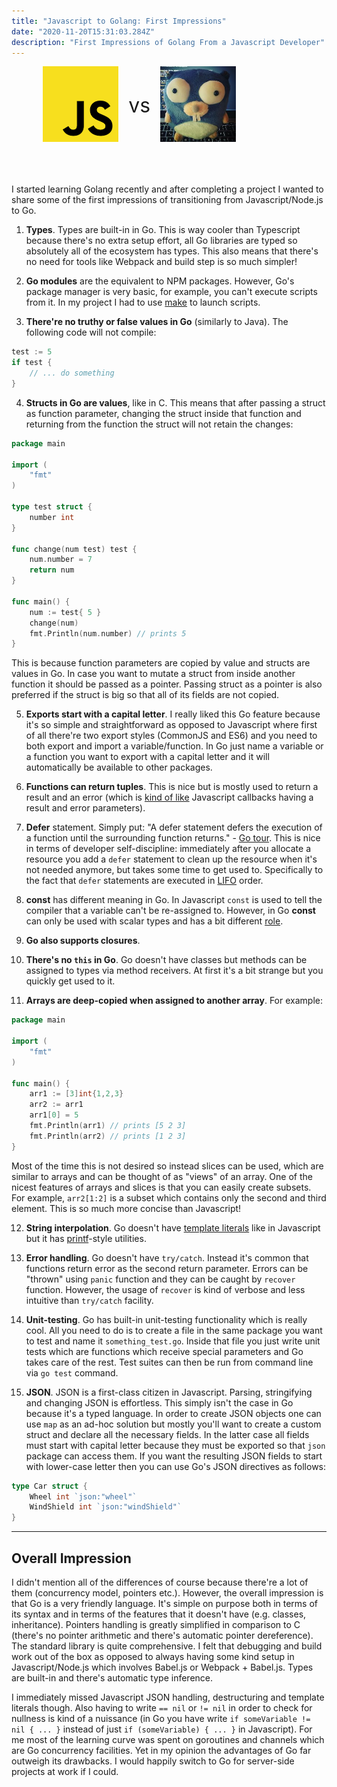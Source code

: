 ```yaml
---
title: "Javascript to Golang: First Impressions"
date: "2020-11-20T15:31:03.284Z"
description: "First Impressions of Golang From a Javascript Developer"
---
```


<div style="display:flex;align-items:center;padding-left:10%;padding-right:10%;padding-bottom:50px;">
    <div style="width:30%;">
        <img src="javascript.png"
            alt="Javascript"
            style="margin:0;"
            />
    </div>
        <span style="font-size: 32px;padding-left:16px;padding-right:16px;"> vs </span>
    <div style="width:30%;">
    <img src="golang.jpg"
        alt="Golang"
        />
    </div>
</div>

I started learning Golang recently and after completing a project I wanted to share some of the first impressions of transitioning from Javascript/Node.js to Go.

1. **Types**. Types are built-in in Go. This is way cooler than Typescript because there's no extra setup effort, all Go libraries are typed so absolutely all of the ecosystem has types. This also means that there's no need for tools like Webpack and build step is so much simpler!

2. **Go modules** are the equivalent to NPM packages. However, Go's package manager is very basic, for example, you can't execute scripts from it. In my project I had to use [make](https://www.gnu.org/software/make/manual/make.html) to launch scripts.

3. **There're no truthy or false values in Go** (similarly to Java). The following code will not compile:

```go
test := 5
if test {
    // ... do something
}
```

4. **Structs in Go are values**, like in C. This means that after passing a struct as function parameter, changing the struct inside that function and returning from the function the struct will not retain the changes:

```go
package main

import (
	"fmt"
)

type test struct {
	number int
}

func change(num test) test {
	num.number = 7
	return num
}

func main() {
	num := test{ 5 }
	change(num)
	fmt.Println(num.number) // prints 5
}
```

This is because function parameters are copied by value and structs are values in Go. In case you want to mutate a struct from inside another function it should be passed as a pointer. Passing struct as a pointer is also preferred if the struct is big so that all of its fields are not copied.

5. **Exports start with a capital letter**. I really liked this Go feature because it's so simple and straightforward as opposed to Javascript where first of all there're two export styles (CommonJS and ES6) and you need to both export and import a variable/function. In Go just name a variable or a function you want to export with a capital letter and it will automatically be available to other packages.

6. **Functions can return tuples**. This is nice but is mostly used to return a result and an error (which is [kind of like](http://callbackhell.com) Javascript callbacks having a result and error parameters).

7. **Defer** statement. Simply put: "A defer statement defers the execution of a function until the surrounding function returns." - [Go tour](https://tour.golang.org/flowcontrol/12). This is nice in terms of developer self-discipline: immediately after you allocate a resource you add a `defer` statement to clean up the resource when it's not needed anymore, but takes some time to get used to. Specifically to the fact that `defer` statements are executed in [LIFO](<https://en.wikipedia.org/wiki/Stack_(abstract_data_type)>) order.

8. **const** has different meaning in Go. In Javascript `const` is used to tell the compiler that a variable can't be re-assigned to. However, in Go **const** can only be used with scalar types and has a bit different [role](https://blog.golang.org/constants).

9. **Go also supports closures**.

10. **There's no `this` in Go**. Go doesn't have classes but methods can be assigned to types via method receivers. At first it's a bit strange but you quickly get used to it.

11. **Arrays are deep-copied when assigned to another array**. For example:

```go
package main

import (
	"fmt"
)

func main() {
	arr1 := [3]int{1,2,3}
	arr2 := arr1
    arr1[0] = 5
    fmt.Println(arr1) // prints [5 2 3]
	fmt.Println(arr2) // prints [1 2 3]
}
```

Most of the time this is not desired so instead slices can be used, which are similar to arrays and can be thought of as "views" of an array. One of the nicest features of arrays and slices is that you can easily create subsets. For example, `arr2[1:2]` is a subset which contains only the second and third element. This is so much more concise than Javascript!

12. **String interpolation**. Go doesn't have [template literals](https://developer.mozilla.org/en-US/docs/Web/JavaScript/Reference/Template_literals) like in Javascript but it has [printf](https://en.wikipedia.org/wiki/Printf_format_string)-style utilities.

13. **Error handling**. Go doesn't have `try/catch`. Instead it's common that functions return error as the second return parameter. Errors can be "thrown" using `panic` function and they can be caught by `recover` function. However, the usage of `recover` is kind of verbose and less intuitive than `try/catch` facility.

14. **Unit-testing**. Go has built-in unit-testing functionality which is really cool. All you need to do is to create a file in the same package you want to test and name it `something_test.go`. Inside that file you just write unit tests which are functions which receive special parameters and Go takes care of the rest. Test suites can then be run from command line via `go test` command.

15. **JSON**. JSON is a first-class citizen in Javascript. Parsing, stringifying and changing JSON is effortless. This simply isn't the case in Go because it's a typed language. In order to create JSON objects one can use `map` as an ad-hoc solution but mostly you'll want to create a custom struct and declare all the necessary fields. In the latter case all fields must start with capital letter because they must be exported so that `json` package can access them. If you want the resulting JSON fields to start with lower-case letter then you can use Go's JSON directives as follows:

```go
type Car struct {
    Wheel int `json:"wheel"`
    WindShield int `json:"windShield"`
}
```

---

## Overall Impression

I didn't mention all of the differences of course because there're a lot of them (concurrency model, pointers etc.). However, the overall impression is that Go is a very friendly language. It's simple on purpose both in terms of its syntax and in terms of the features that it doesn't have (e.g. classes, inheritance). Pointers handling is greatly simplified in comparison to C (there's no pointer arithmetic and there's automatic pointer dereference). The standard library is quite comprehensive. I felt that debugging and build work out of the box as opposed to always having some kind setup in Javascript/Node.js which involves Babel.js or Webpack + Babel.js. Types are built-in and there's automatic type inference.

I immediately missed Javascript JSON handling, destructuring and template literals though. Also having to write `== nil` or `!= nil` in order to check for nullness is kind of a nuissance (in Go you have write `if someVariable != nil { ... }` instead of just `if (someVariable) { ... }` in Javascript). For me most of the learning curve was spent on goroutines and channels which are Go concurrency facilities. Yet in my opinion the advantages of Go far outweigh its drawbacks. I would happily switch to Go for server-side projects at work if I could.
